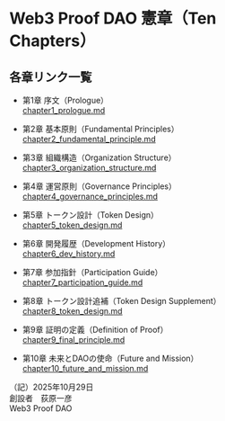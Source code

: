 # Web3 Proof DAO 憲章（Ten Chapters）

## 各章リンク一覧

- 第1章 序文（Prologue）  
  [chapter1_prologue.md](./chapter1_prologue.md)

- 第2章 基本原則（Fundamental Principles）  
  [chapter2_fundamental_principle.md](./chapter2_fundamental_principle.md)

- 第3章 組織構造（Organization Structure）  
  [chapter3_organization_structure.md](./chapter3_organization_structure.md)

- 第4章 運営原則（Governance Principles）  
  [chapter4_governance_principles.md](./chapter4_governance_principles.md)

- 第5章 トークン設計（Token Design）  
  [chapter5_token_design.md](./chapter5_token_design.md)

- 第6章 開発履歴（Development History）  
  [chapter6_dev_history.md](./chapter6_dev_history.md)

- 第7章 参加指針（Participation Guide）  
  [chapter7_participation_guide.md](./chapter7_participation_guide.md)

- 第8章 トークン設計追補（Token Design Supplement）  
  [chapter8_token_design.md](./chapter8_token_design.md)

- 第9章 証明の定義（Definition of Proof）  
  [chapter9_final_principle.md](./chapter9_final_principle.md)

- 第10章 未来とDAOの使命（Future and Mission）  
  [chapter10_future_and_mission.md](./chapter10_future_and_mission.md)

（記）2025年10月29日  
創設者　荻原一彦  
Web3 Proof DAO

